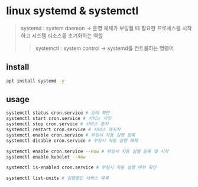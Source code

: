 # linux systemd & systemctl

> systemd : system daemon -> 운영 체제가 부팅될 때 필요한 프로세스를 시작하고 시스템 리소스를 초기화하는 역할
>
> > systemctl : system control -> systemd를 컨트롤하는 명령어

## install

```sh
apt install systemd -y
```

## usage

```sh
systemctl status cron.service # 상태 확인
systemctl start cron.service # 서비스 시작
systemctl stop cron.service # 서비스 중지
systemctl restart cron.service # 서비스 재시작
systemctl enable cron.service # 부팅시 자동 실행 등록
systemctl disable cron.service # 부팅시 자동 실행 해제

systemctl enable cron.service --now # 부팅시 자동 실행 등록 및 시작
systemctl enable kubelet --now

systemctl is-enabled cron.service # 부팅시 자동 실행 여부 확인

systemctl list-units # 실행중인 서비스 목록
```
